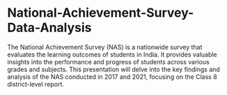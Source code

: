 # National-Achievement-Survey-Data-Analysis

The National Achievement Survey (NAS) is a nationwide survey that evaluates the learning outcomes of students in India. It provides valuable insights into the performance and progress of students across various grades and subjects. This presentation will delve into the key findings and analysis of the NAS conducted in 2017 and 2021, focusing on the Class 8 district-level report.
